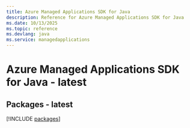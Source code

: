 ```yaml
---
title: Azure Managed Applications SDK for Java
description: Reference for Azure Managed Applications SDK for Java
ms.date: 10/13/2025
ms.topic: reference
ms.devlang: java
ms.service: managedapplications
---
```

# Azure Managed Applications SDK for Java - latest
## Packages - latest
[!INCLUDE [packages](managed-applications-index.md)]